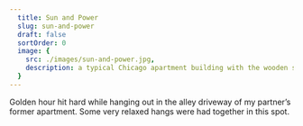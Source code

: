 ```yaml
---
  title: Sun and Power
  slug: sun-and-power
  draft: false
  sortOrder: 0
  image: {
    src: ./images/sun-and-power.jpg,
    description: a typical Chicago apartment building with the wooden staircase in the back is basked in the evening sun. In the foreground a power pole stands with electrical wires running off of it in all directions, crisscrossing across the entire scene except for the top left quadrant
  }
---
```


Golden hour hit hard while hanging out in the alley driveway of my partner’s former apartment. Some very relaxed hangs were had together in this spot.
